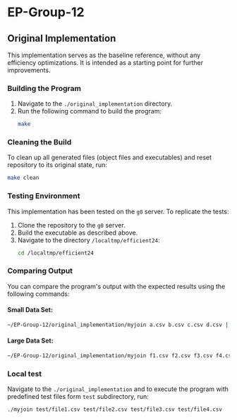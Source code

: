 # EP-Group-12

## Original Implementation

This implementation serves as the baseline reference, without any efficiency optimizations. It is intended as a starting point for further improvements.

### Building the Program
1. Navigate to the `./original_implementation` directory.
2. Run the following command to build the program:
   ```bash
   make
   ```

### Cleaning the Build
To clean up all generated files (object files and executables) and reset repository to its original state, run:
```bash
make clean
```

### Testing Environment
This implementation has been tested on the `g0` server. To replicate the tests:
1. Clone the repository to the `g0` server.
2. Build the executable as described above.
3. Navigate to the directory `/localtmp/efficient24`:
   ```bash
   cd /localtmp/efficient24
   ```

### Comparing Output
You can compare the program's output with the expected results using the following commands:

#### Small Data Set:
```bash
~/EP-Group-12/original_implementation/myjoin a.csv b.csv c.csv d.csv | sort | diff - abcd.csv
```

#### Large Data Set:
```bash
~/EP-Group-12/original_implementation/myjoin f1.csv f2.csv f3.csv f4.csv | sort | diff - output.csv
```

### Local test

Navigate to the `./original_implementation` and to execute the program with predefined test files form `test` subdirectory, run:

```
./myjoin test/file1.csv test/file2.csv test/file3.csv test/file4.csv
```